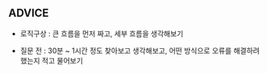 ## ADVICE

- 로직구상 : 큰 흐름을 먼저 짜고, 세부 흐름을 생각해보기

- 질문 전 : 30분 ~ 1시간 정도 찾아보고 생각해보고, 어떤 방식으로 오류를 해결하려 했는지 적고 물어보기
